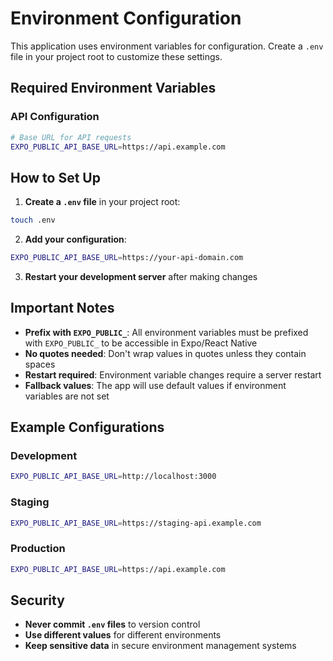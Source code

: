 # Environment Configuration

This application uses environment variables for configuration. Create a `.env` file in your project root to customize these settings.

## Required Environment Variables

### API Configuration
```bash
# Base URL for API requests
EXPO_PUBLIC_API_BASE_URL=https://api.example.com
```

## How to Set Up

1. **Create a `.env` file** in your project root:
```bash
touch .env
```

2. **Add your configuration**:
```bash
EXPO_PUBLIC_API_BASE_URL=https://your-api-domain.com
```

3. **Restart your development server** after making changes

## Important Notes

- **Prefix with `EXPO_PUBLIC_`**: All environment variables must be prefixed with `EXPO_PUBLIC_` to be accessible in Expo/React Native
- **No quotes needed**: Don't wrap values in quotes unless they contain spaces
- **Restart required**: Environment variable changes require a server restart
- **Fallback values**: The app will use default values if environment variables are not set

## Example Configurations

### Development
```bash
EXPO_PUBLIC_API_BASE_URL=http://localhost:3000
```

### Staging
```bash
EXPO_PUBLIC_API_BASE_URL=https://staging-api.example.com
```

### Production
```bash
EXPO_PUBLIC_API_BASE_URL=https://api.example.com
```

## Security

- **Never commit `.env` files** to version control
- **Use different values** for different environments
- **Keep sensitive data** in secure environment management systems
